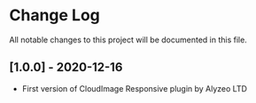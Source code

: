 # Change Log

All notable changes to this project will be documented in this file.

## [1.0.0] - 2020-12-16

  * First version of CloudImage Responsive plugin by Alyzeo LTD
  
